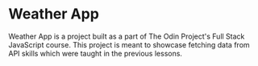 # Weather App

Weather App is a project built as a part of The Odin Project's Full Stack JavaScript course. This project is meant to showcase fetching data from API skills which were taught in the previous lessons.
